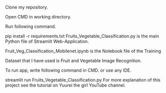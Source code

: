 Clone my repository.

Open CMD in working directory.

Run following command.

pip install -r requirements.txt
Fruits_Vegetable_Classification.py is the main Python file of Streamlit Web-Application.

Fruit_Veg_Classification_Mobilenet.ipynb is the Notebook file of the Training

Dataset that I have used is Fruit and Vegetable Image Recognition.

To run app, write following command in CMD. or use any IDE.

streamlit run Fruits_Vegetable_Classification.py
For more explanation of this project see the tutorial on Yuurei the girl YouTube channel.
